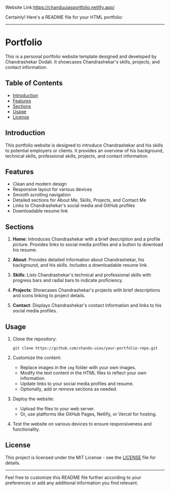 Website Link:https://chanduuiasportfolio.netlify.app/

Certainly! Here's a README file for your HTML portfolio:

---
# Portfolio

This is a personal portfolio website template designed and developed by Chandrashekar Dodali. It showcases Chandrashekar's skills, projects, and contact information.

## Table of Contents

- [Introduction](#introduction)
- [Features](#features)
- [Sections](#sections)
- [Usage](#usage)
- [License](#license)

## Introduction

This portfolio website is designed to introduce Chandrashekar and his skills to potential employers or clients. It provides an overview of his background, technical skills, professional skills, projects, and contact information.

## Features

- Clean and modern design
- Responsive layout for various devices
- Smooth scrolling navigation
- Detailed sections for About Me, Skills, Projects, and Contact Me
- Links to Chandrashekar's social media and GitHub profiles
- Downloadable resume link

## Sections

1. **Home**: Introduces Chandrashekar with a brief description and a profile picture. Provides links to social media profiles and a button to download his resume.

2. **About**: Provides detailed information about Chandrashekar, his background, and his skills. Includes a downloadable resume link.

3. **Skills**: Lists Chandrashekar's technical and professional skills with progress bars and radial bars to indicate proficiency.

4. **Projects**: Showcases Chandrashekar's projects with brief descriptions and icons linking to project details.

5. **Contact**: Displays Chandrashekar's contact information and links to his social media profiles.

## Usage

1. Clone the repository:

    ```
    git clone https://github.com/chandu-uias/your-portfolio-repo.git
    ```

2. Customize the content:
    - Replace images in the `img` folder with your own images.
    - Modify the text content in the HTML files to reflect your own information.
    - Update links to your social media profiles and resume.
    - Optionally, add or remove sections as needed.

3. Deploy the website:
    - Upload the files to your web server.
    - Or, use platforms like GitHub Pages, Netlify, or Vercel for hosting.

4. Test the website on various devices to ensure responsiveness and functionality.

## License

This project is licensed under the MIT License - see the [LICENSE](LICENSE) file for details.

---

Feel free to customize this README file further according to your preferences or add any additional information you find relevant.
